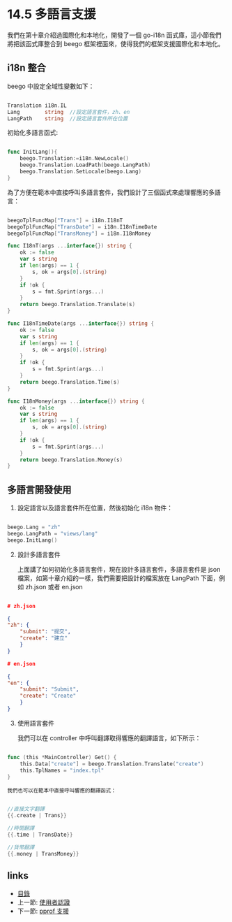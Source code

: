 <!-- {% raw %} -->
# 14.5 多語言支援
我們在第十章介紹過國際化和本地化，開發了一個 go-i18n 函式庫，這小節我們將把該函式庫整合到 beego 框架裡面來，使得我們的框架支援國際化和本地化。

## i18n 整合
beego 中設定全域性變數如下：
```Go

Translation	i18n.IL
Lang 		string  //設定語言套件，zh、en
LangPath	string  //設定語言套件所在位置
```
初始化多語言函式:
```Go

func InitLang(){
    beego.Translation:=i18n.NewLocale()
    beego.Translation.LoadPath(beego.LangPath)
    beego.Translation.SetLocale(beego.Lang)
}
```
為了方便在範本中直接呼叫多語言套件，我們設計了三個函式來處理響應的多語言：
```Go

beegoTplFuncMap["Trans"] = i18n.I18nT
beegoTplFuncMap["TransDate"] = i18n.I18nTimeDate
beegoTplFuncMap["TransMoney"] = i18n.I18nMoney

func I18nT(args ...interface{}) string {
    ok := false
    var s string
    if len(args) == 1 {
        s, ok = args[0].(string)
    }
    if !ok {
        s = fmt.Sprint(args...)
    }
    return beego.Translation.Translate(s)
}

func I18nTimeDate(args ...interface{}) string {
    ok := false
    var s string
    if len(args) == 1 {
        s, ok = args[0].(string)
    }
    if !ok {
        s = fmt.Sprint(args...)
    }
    return beego.Translation.Time(s)
}

func I18nMoney(args ...interface{}) string {
    ok := false
    var s string
    if len(args) == 1 {
        s, ok = args[0].(string)
    }
    if !ok {
        s = fmt.Sprint(args...)
    }
    return beego.Translation.Money(s)
}
```
## 多語言開發使用
1. 設定語言以及語言套件所在位置，然後初始化 i18n 物件：
```Go

beego.Lang = "zh"
beego.LangPath = "views/lang"
beego.InitLang()
```
2. 設計多語言套件


	上面講了如何初始化多語言套件，現在設計多語言套件，多語言套件是 json 檔案，如第十章介紹的一樣，我們需要把設計的檔案放在 LangPath 下面，例如 zh.json 或者 en.json
```json

# zh.json

{
"zh": {
    "submit": "提交",
    "create": "建立"
    }
}

# en.json

{
"en": {
    "submit": "Submit",
    "create": "Create"
    }
}
```
3. 使用語言套件


	我們可以在 controller 中呼叫翻譯取得響應的翻譯語言，如下所示：
```Go

func (this *MainController) Get() {
	this.Data["create"] = beego.Translation.Translate("create")
	this.TplNames = "index.tpl"
}
```
	我們也可以在範本中直接呼叫響應的翻譯函式：
```Go

//直接文字翻譯
{{.create | Trans}}

//時間翻譯
{{.time | TransDate}}

//貨幣翻譯
{{.money | TransMoney}}
```
## links
   * [目錄](<preface.md>)
   * 上一節: [使用者認證](<14.4.md>)
   * 下一節: [pprof 支援](<14.6.md>)
<!-- {% endraw %} -->
